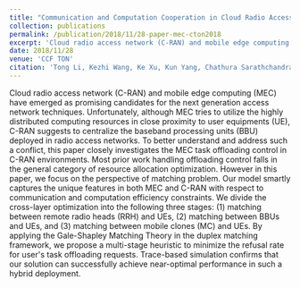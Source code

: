 ```yaml
---
title: "Communication and Computation Cooperation in Cloud Radio Access Network with Mobile Edge Computing"
collection: publications
permalink: /publication/2018/11/28-paper-mec-cton2018
excerpt: 'Cloud radio access network (C-RAN) and mobile edge computing (MEC) have emerged as promising candidates for the next generation access network techniques. Unfortunately, although MEC tries to utilize the highly distributed computing resources in close proximity to user equipments (UE), C-RAN suggests to centralize the baseband processing units (BBU) deployed in radio access networks. To better understand and address such a conflict, this paper closely investigates the MEC task offloading control in C-RAN environments. Most prior work handling offloading control falls in the general category of resource allocation optimization. However in this paper, we focus on the perspective of matching problem. Our model smartly captures the unique features in both MEC and C-RAN with respect to communication and computation efficiency constraints. We divide the cross-layer optimization into the following three stages: (1) matching between remote radio heads (RRH) and UEs, (2) matching between BBUs and UEs, and (3) matching between mobile clones (MC) and UEs. By applying the Gale-Shapley Matching Theory in the duplex matching framework, we propose a multi-stage heuristic to minimize the refusal rate for user&apos;s task offloading requests. Trace-based simulation confirms that our solution can successfully achieve near-optimal performance in such a hybrid deployment.'
date: 2018/11/28
venue: 'CCF TON'
citation: 'Tong Li, Kezhi Wang, Ke Xu, Kun Yang, Chathura Sarathchandra Magurawalage, Haiyang Wang. &quot;Communication and Computation Cooperation in Cloud Radio Access Network with Mobile Edge Computing.&quot; CCF Transactions on Networking (CTON), pp. 43-52, 2018. '
---
```

Cloud radio access network (C-RAN) and mobile edge computing (MEC) have emerged as promising candidates for the next generation access network techniques. Unfortunately, although MEC tries to utilize the highly distributed computing resources in close proximity to user equipments (UE), C-RAN suggests to centralize the baseband processing units (BBU) deployed in radio access networks. To better understand and address such a conflict, this paper closely investigates the MEC task offloading control in C-RAN environments. Most prior work handling offloading control falls in the general category of resource allocation optimization. However in this paper, we focus on the perspective of matching problem. Our model smartly captures the unique features in both MEC and C-RAN with respect to communication and computation efficiency constraints. We divide the cross-layer optimization into the following three stages: (1) matching between remote radio heads (RRH) and UEs, (2) matching between BBUs and UEs, and (3) matching between mobile clones (MC) and UEs. By applying the Gale-Shapley Matching Theory in the duplex matching framework, we propose a multi-stage heuristic to minimize the refusal rate for user&apos;s task offloading requests. Trace-based simulation confirms that our solution can successfully achieve near-optimal performance in such a hybrid deployment.
